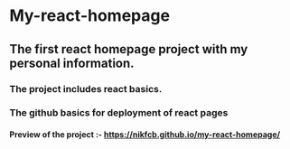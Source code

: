 # My-react-homepage
## The first react homepage project with my personal information.

### The project includes react basics.
### The github basics for deployment of react pages

#### Preview of the project :- https://nikfcb.github.io/my-react-homepage/
